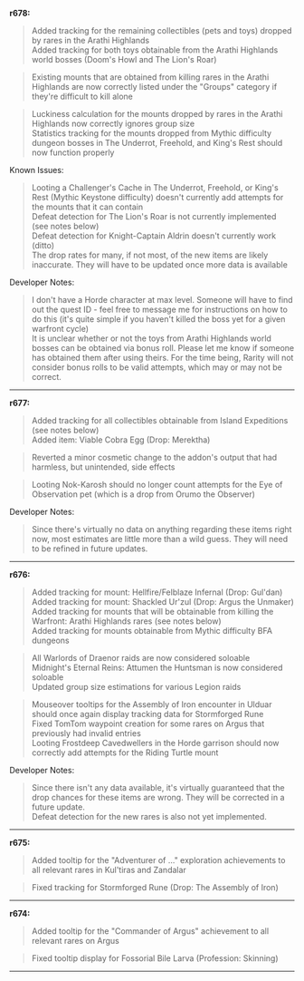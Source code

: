 **r678:**

> Added tracking for the remaining collectibles (pets and toys) dropped by rares in the Arathi Highlands
<br>Added tracking for both toys obtainable from the Arathi Highlands world bosses (Doom's Howl and The Lion's Roar)

> Existing mounts that are obtained from killing rares in the Arathi Highlands are now correctly listed under the "Groups" category if they're difficult to kill alone

> Luckiness calculation for the mounts dropped by rares in the Arathi Highlands now correctly ignores group size
<br>Statistics tracking for the mounts dropped from Mythic difficulty dungeon bosses in The Underrot, Freehold, and King's Rest should now function properly

Known Issues:
> Looting a Challenger's Cache in The Underrot, Freehold, or King's Rest (Mythic Keystone difficulty) doesn't currently add attempts for the mounts that it can contain
<br>Defeat detection for The Lion's Roar is not currently implemented (see notes below)
<br>Defeat detection for Knight-Captain Aldrin doesn't currently work (ditto)
<br>The drop rates for many, if not most, of the new items are likely inaccurate. They will have to be updated once more data is available

Developer Notes:
> I don't have a Horde character at max level. Someone will have to find out the quest ID - feel free to message me for instructions on how to do this (it's quite simple if you haven't killed the boss yet for a given warfront cycle)
<br>It is unclear whether or not the toys from Arathi Highlands world bosses can be obtained via bonus roll. Please let me know if someone has obtained them after using theirs. For the time being, Rarity will not consider bonus rolls to  be valid attempts, which may or may not be correct.

-----

**r677:**

> Added tracking for all collectibles obtainable from Island Expeditions (see notes below)
<br>Added item: Viable Cobra Egg (Drop: Merektha)

> Reverted a minor cosmetic change to the addon's output that had harmless, but unintended, side effects

> Looting Nok-Karosh should no longer count attempts for the Eye of Observation pet (which is a drop from Orumo the Observer)

Developer Notes:
> Since there's virtually no data on anything regarding these items right now, most estimates are little more than a wild guess. They will need to be refined in future updates.

-----

**r676:**

> Added tracking for mount: Hellfire/Felblaze Infernal (Drop: Gul'dan)
<br>Added tracking for mount: Shackled Ur'zul (Drop: Argus the Unmaker)
<br>Added tracking for mounts that will be obtainable from killing the Warfront: Arathi Highlands rares (see notes below)
<br>Added tracking for mounts obtainable from Mythic difficulty BFA dungeons

> All Warlords of Draenor raids are now considered soloable
<br>Midnight's Eternal Reins: Attumen the Huntsman is now considered soloable
<br>Updated group size estimations for various Legion raids

> Mouseover tooltips for the Assembly of Iron encounter in Ulduar should once again display tracking data for Stormforged Rune
<br>Fixed TomTom waypoint creation for some rares on Argus that previously had invalid entries
<br>Looting Frostdeep Cavedwellers in the Horde garrison should now correctly add attempts for the Riding Turtle mount

Developer Notes:
> Since there isn't any data available, it's virtually guaranteed that the drop chances for these items are wrong. They will be corrected in a future update.
<br>Defeat detection for the new rares is also not yet implemented.

-----

**r675:**

> Added tooltip for the "Adventurer of ..." exploration achievements to all relevant rares in Kul'tiras and Zandalar

> Fixed tracking for Stormforged Rune (Drop: The Assembly of Iron)

-----

**r674:**

> Added tooltip for the "Commander of Argus" achievement to all relevant rares on Argus

> Fixed tooltip display for Fossorial Bile Larva (Profession: Skinning)

-----
